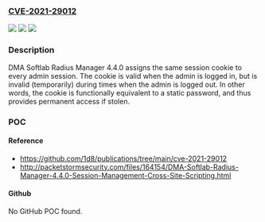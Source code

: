 ### [CVE-2021-29012](https://cve.mitre.org/cgi-bin/cvename.cgi?name=CVE-2021-29012)
![](https://img.shields.io/static/v1?label=Product&message=n%2Fa&color=blue)
![](https://img.shields.io/static/v1?label=Version&message=n%2Fa&color=blue)
![](https://img.shields.io/static/v1?label=Vulnerability&message=n%2Fa&color=brighgreen)

### Description

DMA Softlab Radius Manager 4.4.0 assigns the same session cookie to every admin session. The cookie is valid when the admin is logged in, but is invalid (temporarily) during times when the admin is logged out. In other words, the cookie is functionally equivalent to a static password, and thus provides permanent access if stolen.

### POC

#### Reference
- https://github.com/1d8/publications/tree/main/cve-2021-29012
- http://packetstormsecurity.com/files/164154/DMA-Softlab-Radius-Manager-4.4.0-Session-Management-Cross-Site-Scripting.html

#### Github
No GitHub POC found.


